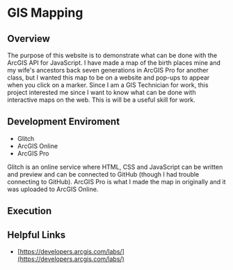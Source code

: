 # GIS Mapping

## Overview

The purpose of this website is to demonstrate what can be done with the ArcGIS API for JavaScript. I have made a map of the birth places mine and my wife's ancestors back seven generations in ArcGIS Pro for another class, but I wanted this map to be on a website and pop-ups to appear when you click on a marker. Since I am a GIS Technician for work, this project interested me since I want to know what can be done with interactive maps on the web. This is will be a useful skill for work.

## Development Enviroment

* Glitch
* ArcGIS Online
* ArcGIS Pro

Glitch is an online service where HTML, CSS and JavaScript can be written and preview and can be connected to GitHub (though I had trouble connecting to GitHub). ArcGIS Pro is what I made the map in originally and it was uploaded to ArcGIS Online.

## Execution



## Helpful Links

* [https://developers.arcgis.com/labs/](https://developers.arcgis.com/labs/)
